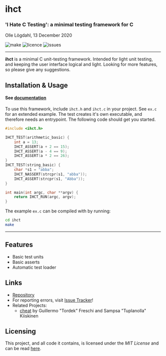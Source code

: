 # ihct
### 'I Hate C Testing': a minimal testing framework for C
Olle Lögdahl, 13 December 2020

![make](https://img.shields.io/github/workflow/status/ollelogdahl/ihct/build)
![licence](https://img.shields.io/github/license/ollelogdahl/ihct)
![issues](https://img.shields.io/github/issues-raw/ollelogdahl/ihct)

---

**ihct** is a minimal C unit-testing framework. Intended for light unit testing, and keeping the user interface
logical and light. Looking for more features, so please give any suggestions.

## Installation & Usage

#### See [documentation](https://ollelogdahl.github.io/ihct/)

To use this framework, include `ihct.h` and `ihct.c` in your project. See `ex.c` for an extended example.
The test creates it's own executable, and therefore needs an entrypoint. The following code should get you started.

```c
#include <ihct.h>

IHCT_TEST(arithmetic_basic) {
    int a = 13;
    IHCT_ASSERT(a + 2 == 15);
    IHCT_ASSERT(a - 4 == 9);
    IHCT_ASSERT(a * 2 == 26);
}
IHCT_TEST(string_basic) {
    char *s1 = "abba";
    IHCT_NASSERT(strcpr(s1, "abba"));
    IHCT_ASSERT(strcpr(s1, "Abba"));
}

int main(int argc, char **argv) {
    return IHCT_RUN(argc, argv);
}
```

The example `ex.c` can be compiled with by running:
```bash
cd ihct
make
```

---

## Features
- Basic test units
- Basic asserts
- Automatic test loader

## Links

- [Repository](https://github.com/ollelogdahl/ihct/)
- For reporting errors, visit [Issue Tracker](https://github.com/ollelogdahl/ihct/issues)!
- Related Projects:
  - [cheat](https://github.com/Tuplanolla/cheat) by Guillermo "Tordek" Freschi and Sampsa "Tuplanolla" Kiiskinen

## Licensing

This project, and all code it contains, is licensed under the *MIT License* and can be read [here](LICENSE).
